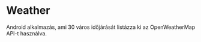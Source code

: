 # Weather
Android alkalmazás, ami 30 város időjárását listázza ki az OpenWeatherMap API-t használva.
